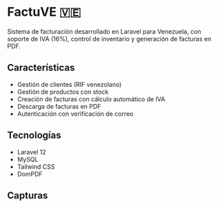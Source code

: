 # FactuVE 🇻🇪

Sistema de facturación desarrollado en Laravel para Venezuela, con soporte de IVA (16%), control de inventario y generación de facturas en PDF.

## Características
- Gestión de clientes (RIF venezolano)
- Gestión de productos con stock
- Creación de facturas con cálculo automático de IVA
- Descarga de facturas en PDF
- Autenticación con verificación de correo

## Tecnologías
- Laravel 12
- MySQL
- Tailwind CSS
- DomPDF

## Capturas
